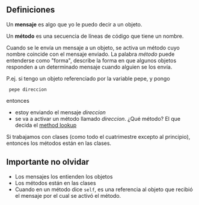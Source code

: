 Definiciones
------------

Un **mensaje** es algo que yo le puedo decir a un objeto.

Un **método** es una secuencia de líneas de código que tiene un nombre.

Cuando se le envía un mensaje a un objeto, se activa un método cuyo nombre coincide con el mensaje enviado. La palabra *método* puede entenderse como "forma", describe la forma en que algunos objetos responden a un determinado mensaje cuando alguien se los envía.

P.ej. si tengo un objeto referenciado por la variable pepe, y pongo

` pepe direccion`

entonces

-   estoy enviando el mensaje *direccion*
-   se va a activar un método llamado *direccion*. ¿Qué método? El que decida el [method lookup](paradigma-de-objetos---method-lookup.html)

Si trabajamos con clases (como todo el cuatrimestre excepto al principio), entonces los métodos están en las clases.

Importante no olvidar
---------------------

-   Los mensajes los entienden los objetos
-   Los métodos están en las clases
-   Cuando en un método dice `self`, es una referencia al objeto que recibió el mensaje por el cual se activó el método.

